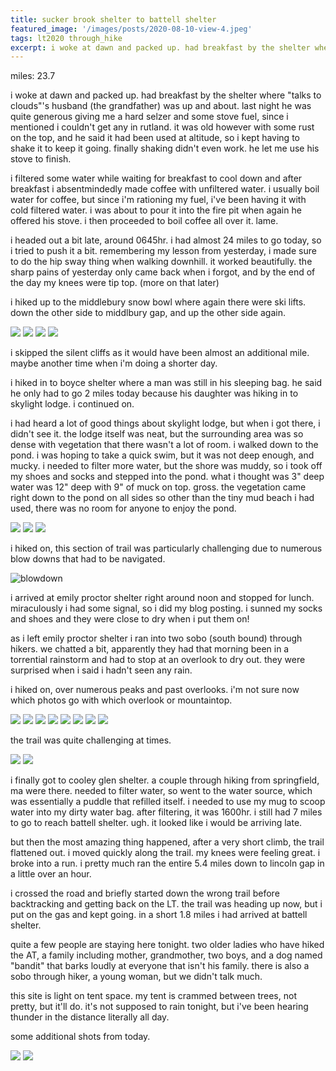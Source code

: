 ```yaml
---
title: sucker brook shelter to battell shelter
featured_image: '/images/posts/2020-08-10-view-4.jpeg'
tags: lt2020 through_hike
excerpt: i woke at dawn and packed up. had breakfast by the shelter where "talks to clouds"'s husband (the grandfather) was up and about.
--- 
```


miles: 23.7

i woke at dawn and packed up. had breakfast by the shelter where "talks to clouds"'s husband (the grandfather) was up and about. last night he was quite generous giving me a hard selzer and some stove fuel, since i mentioned i couldn't get any in rutland. it was old however with some rust on the top, and he said it had been used at altitude, so i kept having to shake it to keep it going. finally shaking didn't even work. he let me use his stove to finish.

i filtered some water while waiting for breakfast to cool down and after breakfast i absentmindedly made coffee with unfiltered water. i usually boil water for coffee, but since i'm rationing my fuel, i've been having it with cold filtered water. i was about to pour it into the fire pit when again he offered his stove. i then proceeded to boil coffee all over it. lame.

i headed out a bit late, around 0645hr. i had almost 24 miles to go today, so i tried to push it a bit. remembering my lesson from yesterday, i made sure to do the hip sway thing when walking downhill. it worked beautifully. the sharp pains of yesterday only came back when i forgot, and by the end of the day my knees were tip top. (more on that later)

i hiked up to the middlebury snow bowl where again there were ski lifts. down the other side to middlbury gap, and up the other side again.

<div class="gallery" data-columns="3">
	<img src="/images/posts/2020-08-10-middlebury-snow-bowl-1.jpeg">
	<img src="/images/posts/2020-08-10-middlebury-snow-bowl-2.jpeg">
	<img src="/images/posts/2020-08-10-middlebury-snow-bowl-3.jpeg">
	<img src="/images/posts/2020-08-10-middlebury-snow-bowl-4.jpeg">
</div>

i skipped the silent cliffs as it would have been almost an additional mile. maybe another time when i'm doing a shorter day.

i hiked in to boyce shelter where a man was still in his sleeping bag. he said he only had to go 2 miles today because his daughter was hiking in to skylight lodge. i continued on.

i had heard a lot of good things about skylight lodge, but when i got there, i didn't see it. the lodge itself was neat, but the surrounding area was so dense with vegetation that there wasn't a lot of room. i walked down to the pond. i was hoping to take a quick swim, but it was not deep enough, and mucky. i needed to filter more water, but the shore was muddy, so i took off my shoes and socks and stepped into the pond. what i thought was 3" deep water was 12" deep with 9" of muck on top. gross. the vegetation came right down to the pond on all sides so other than the tiny mud beach i had used, there was no room for anyone to enjoy the pond.

<div class="gallery" data-columns="3">
	<img src="/images/posts/2020-08-10-skylight-lodge.jpeg">
	<img src="/images/posts/2020-08-10-skylight-pond-1.jpeg">
	<img src="/images/posts/2020-08-10-skylight-pond-2.jpeg">
</div>

i hiked on, this section of trail was particularly challenging due to numerous blow downs that had to be navigated.

![blowdown](/images/posts/2020-08-10-blowdown.jpeg)

i arrived at emily proctor shelter right around noon and stopped for lunch. miraculously i had some signal, so i did my blog posting. i sunned my socks and shoes and they were close to dry when i put them on!

as i left emily proctor shelter i ran into two sobo (south bound) through hikers. we chatted a bit, apparently they had that morning been in a torrential rainstorm and had to stop at an overlook to dry out. they were surprised when i said i hadn't seen any rain.

i hiked on, over numerous peaks and past overlooks. i'm not sure now which photos go with which overlook or mountaintop.

<div class="gallery" data-columns="3">
	<img src="/images/posts/2020-08-10-view-1.jpeg">
	<img src="/images/posts/2020-08-10-view-2.jpeg">
	<img src="/images/posts/2020-08-10-view-3.jpeg">
	<img src="/images/posts/2020-08-10-view-4.jpeg">
	<img src="/images/posts/2020-08-10-view-5.jpeg">
	<img src="/images/posts/2020-08-10-view-6.jpeg">
	<img src="/images/posts/2020-08-10-view-7.jpeg">
	<img src="/images/posts/2020-08-10-view-8.jpeg">
</div>

the trail was quite challenging at times.

<div class="gallery" data-columns="3">
	<img src="/images/posts/2020-08-10-challenging-trail-1.jpeg">
	<img src="/images/posts/2020-08-10-challenging-trail-2.jpeg>
	<img src="/images/posts/2020-08-10-challenging-trail-3.jpeg">
</div>

i finally got to cooley glen shelter. a couple through hiking from springfield, ma were there. needed to filter water, so went to the water source, which was essentially a puddle that refilled itself. i needed to use my mug to scoop water into my dirty water bag. after filtering, it was 1600hr. i still had 7 miles to go to reach battell shelter. ugh. it looked like i would be arriving late.

but then the most amazing thing happened, after a very short climb, the trail flattened out. i moved quickly along the trail. my knees were feeling great. i broke into a run. i pretty much ran the entire 5.4 miles down to lincoln gap in a little over an hour.

i crossed the road and briefly started down the wrong trail before backtracking and getting back on the LT. the trail was heading up now, but i put on the gas and kept going. in a short 1.8 miles i had arrived at battell shelter.

quite a few people are staying here tonight. two older ladies who have hiked the AT, a family including mother, grandmother, two boys, and a dog named "bandit" that barks loudly at everyone that isn't his family. there is also a sobo through hiker, a young woman, but we didn't talk much.

this site is light on tent space. my tent is crammed between trees, not pretty, but it'll do. it's not supposed to rain tonight, but i've been hearing thunder in the distance literally all day.

some additional shots from today.

<div class="gallery" data-columns="2">
	<img src="/images/posts/2020-08-10-joe-pie-weed.jpeg">
	<img src="/images/posts/2020-08-10-indian-pipe.jpeg">
</div>

